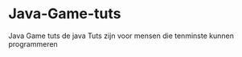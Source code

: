 Java-Game-tuts
==============

Java Game tuts
de java Tuts zijn voor mensen die tenminste kunnen programmeren
